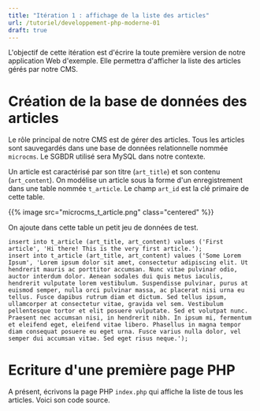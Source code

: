 ```yaml
---
title: "Itération 1 : affichage de la liste des articles"
url: /tutoriel/developpement-php-moderne-01
draft: true
---
```


L'objectif de cette itération est d'écrire la toute première version de notre application Web d'exemple. Elle permettra d'afficher la liste des articles gérés par notre CMS.

# Création de la base de données des articles

Le rôle principal de notre CMS est de gérer des articles. Tous les articles sont sauvegardés dans une base de données relationnelle nommée `microcms`. Le SGBDR utilisé sera MySQL dans notre contexte. 

Un article est caractérisé par son titre (`art_title`) et son contenu (`art_content`). On modélise un article sous la forme d'un enregistrement dans une table nommée `t_article`. Le champ `art_id` est la clé primaire de cette table.

{{% image src="microcms_t_article.png" class="centered" %}}

On ajoute dans cette table un petit jeu de données de test.

    insert into t_article (art_title, art_content) values ('First article', 'Hi there! This is the very first article.');
    insert into t_article (art_title, art_content) values ('Some Lorem Ipsum', 'Lorem ipsum dolor sit amet, consectetur adipiscing elit. Ut hendrerit mauris ac porttitor accumsan. Nunc vitae pulvinar odio, auctor interdum dolor. Aenean sodales dui quis metus iaculis, hendrerit vulputate lorem vestibulum. Suspendisse pulvinar, purus at euismod semper, nulla orci pulvinar massa, ac placerat nisi urna eu tellus. Fusce dapibus rutrum diam et dictum. Sed tellus ipsum, ullamcorper at consectetur vitae, gravida vel sem. Vestibulum pellentesque tortor et elit posuere vulputate. Sed et volutpat nunc. Praesent nec accumsan nisi, in hendrerit nibh. In ipsum mi, fermentum et eleifend eget, eleifend vitae libero. Phasellus in magna tempor diam consequat posuere eu eget urna. Fusce varius nulla dolor, vel semper dui accumsan vitae. Sed eget risus neque.');

# Ecriture d'une première page PHP

A présent, écrivons la page PHP `index.php` qui affiche la liste de tous les articles. Voici son code source.

